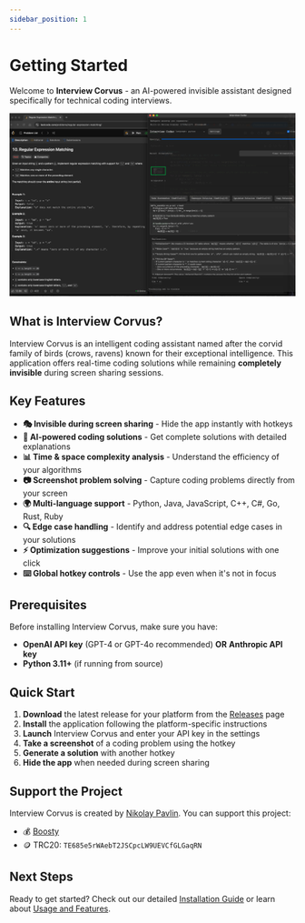 ```yaml
---
sidebar_position: 1
---
```


# Getting Started

Welcome to **Interview Corvus** - an AI-powered invisible assistant designed specifically for technical coding interviews.

![Interview Corvus Example](https://github.com/afaneor/interview-corvus/raw/main/img/example.png)

## What is Interview Corvus?

Interview Corvus is an intelligent coding assistant named after the corvid family of birds (crows, ravens) known for their exceptional intelligence. This application offers real-time coding solutions while remaining **completely invisible** during screen sharing sessions.

## Key Features

- **🎭 Invisible during screen sharing** - Hide the app instantly with hotkeys
- **🤖 AI-powered coding solutions** - Get complete solutions with detailed explanations
- **📊 Time & space complexity analysis** - Understand the efficiency of your algorithms
- **📷 Screenshot problem solving** - Capture coding problems directly from your screen
- **🌍 Multi-language support** - Python, Java, JavaScript, C++, C#, Go, Rust, Ruby
- **🔍 Edge case handling** - Identify and address potential edge cases in your solutions
- **⚡ Optimization suggestions** - Improve your initial solutions with one click
- **⌨️ Global hotkey controls** - Use the app even when it's not in focus

## Prerequisites

Before installing Interview Corvus, make sure you have:

- **OpenAI API key** (GPT-4 or GPT-4o recommended) **OR** **Anthropic API key**
- **Python 3.11+** (if running from source)

## Quick Start

1. **Download** the latest release for your platform from the [Releases](https://github.com/afaneor/interview-corvus/releases) page
2. **Install** the application following the platform-specific instructions
3. **Launch** Interview Corvus and enter your API key in the settings
4. **Take a screenshot** of a coding problem using the hotkey
5. **Generate a solution** with another hotkey
6. **Hide the app** when needed during screen sharing

## Support the Project

Interview Corvus is created by [Nikolay Pavlin](https://t.me/pavlin_share). You can support this project:

- 💰 [Boosty](https://boosty.to/nikolay-pavlin/donate)
- 🪙 TRC20: `TE685e5rWAebT2JSCpcLW9UEVCfGLGaqRN`

## Next Steps

Ready to get started? Check out our detailed [Installation Guide](/docs/installation) or learn about [Usage and Features](/docs/usage).

